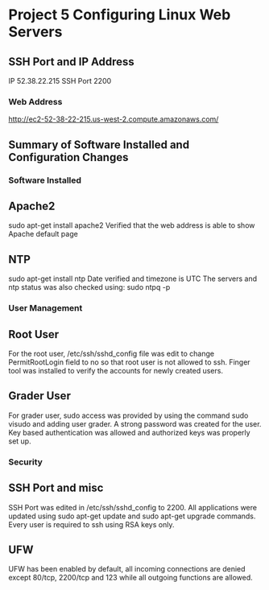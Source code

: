 Project 5 Configuring Linux Web Servers
=======================================

SSH Port and IP Address
-----------------------

IP 52.38.22.215 SSH Port 2200

### Web Address
http://ec2-52-38-22-215.us-west-2.compute.amazonaws.com/

Summary of Software Installed and Configuration Changes
-------------------------------------------------------

### Software Installed

## Apache2
sudo apt-get install apache2
Verified that the web address is able to show Apache  default page

## NTP
sudo apt-get install ntp 
Date verified and timezone is UTC
The servers and ntp status was also checked using: sudo ntpq -p

### User Management

## Root User
For the root user, /etc/ssh/sshd_config file was edit to change PermitRootLogin field to no so that root user is not allowed to ssh. Finger tool was installed to verify the accounts for newly created users.

## Grader User
For grader user, sudo access was provided by using the command sudo visudo and adding user grader. A strong password was created for the user. Key based authentication was allowed and authorized keys was properly set up.

### Security

## SSH Port and misc
SSH Port was edited in /etc/ssh/sshd_config to 2200. All applications were updated using sudo apt-get update and sudo apt-get upgrade commands. Every user is required to ssh using RSA keys only.

## UFW
UFW has been enabled by default, all incoming connections are denied except 80/tcp, 2200/tcp and 123 while all outgoing functions are allowed.
